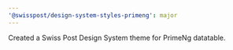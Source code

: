 ```yaml
---
'@swisspost/design-system-styles-primeng': major
---
```


Created a Swiss Post Design System theme for PrimeNg datatable.
